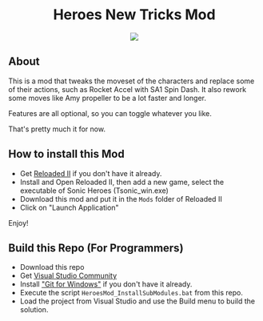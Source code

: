<h1 align="center">Heroes New Tricks Mod</h1>
<p align="center"><img src="https://m2gaming.ca/wp-content/uploads/2024/03/Sonic-Heroes.jpg">

</p>

## About

This is a mod that tweaks the moveset of the characters and replace some of their actions, such as Rocket Accel with SA1 Spin Dash.
It also rework some moves like Amy propeller to be a lot faster and longer.

Features are all optional, so you can toggle whatever you like.

That's pretty much it for now.

## How to install this Mod
- Get [Reloaded II](https://github.com/Reloaded-Project/Reloaded-II/releases/latest) if you don't have it already.
- Install and Open Reloaded II, then add a new game, select the executable of Sonic Heroes (Tsonic_win.exe) 
- Download this mod and put it in the ``Mods`` folder of Reloaded II
- Click on "Launch Application"

Enjoy!

## Build this Repo (For Programmers)

- Download this repo
- Get [Visual Studio Community](https://visualstudio.microsoft.com/vs/community/)
- Install ["Git for Windows"](https://gitforwindows.org/) if you don't have it already.
- Execute the script ``HeroesMod_InstallSubModules.bat`` from this repo.
- Load the project from Visual Studio and use the Build menu to build the solution.



